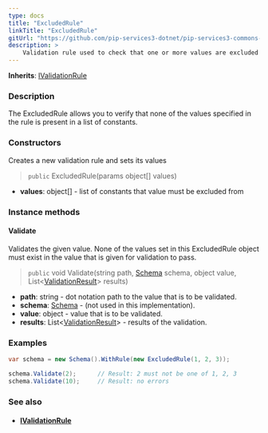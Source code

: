 ```yaml
---
type: docs
title: "ExcludedRule"
linkTitle: "ExcludedRule"
gitUrl: "https://github.com/pip-services3-dotnet/pip-services3-commons-dotnet"
description: >
    Validation rule used to check that one or more values are excluded from the list of constants.
---
```


**Inherits**: [IValidationRule](../ivalidation_rule)

### Description

The ExcludedRule allows you to verify that none of the values specified in the rule is present in a list of constants.

### Constructors
Creates a new validation rule and sets its values

> `public` ExcludedRule(params object[] values)

- **values**: object[] - list of constants that value must be excluded from

### Instance methods

#### Validate
Validates the given value. None of the values set in this ExcludedRule object must exist 
in the value that is given for validation to pass.

> `public` void Validate(string path, [Schema](../schema) schema, object value, List<[ValidationResult](../validation_result)> results)

- **path**: string - dot notation path to the value that is to be validated.
- **schema**: [Schema](../schema) - (not used in this implementation).
- **value**: object - value that is to be validated.
- **results**: List<[ValidationResult](../validation_result)> - results of the validation.

### Examples

```cs
var schema = new Schema().WithRule(new ExcludedRule(1, 2, 3));

schema.Validate(2);      // Result: 2 must not be one of 1, 2, 3
schema.Validate(10);     // Result: no errors

```

### See also
- #### [IValidationRule](../ivalidation_rule)
